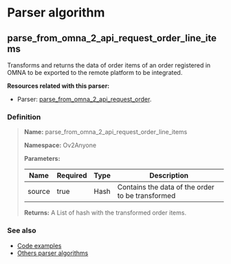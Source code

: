 # Parser algorithm
 
## parse_from_omna_2_api_request_order_line_items

Transforms and returns the data of order items of an order registered in OMNA to be exported 
to the remote platform to be integrated.

**Resources related with this parser:**

* Parser: [parse_from_omna_2_api_request_order](../parser-algorithms/parse_from_omna_2_api_request_order.md).

    
### Definition

> **Name:** parse_from_omna_2_api_request_order_line_items
> 
> **Namespace:** Ov2Anyone
>
> **Parameters:**
> 
> | Name | Required | Type | Description |
> | ---- | -------- | ---- | ----------- |
> | source | true | Hash | Contains the data of the order to be transformed |
>
> **Returns:** A List of hash with the transformed order items.

### See also
* [Code examples](https://cenit.io/algorithm?f[name][40703][o]=is&f[name][40703][v]=parse_from_omna_2_api_request_order_line_items&f[namespace][40840][o]=starts_with&f[namespace][40840][v]=Ov2)
* [Others parser algorithms](overview?id=parse_from_omna_2_api_request_order_line_items)